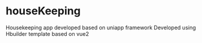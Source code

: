 # houseKeeping
Housekeeping app developed based on uniapp framework
Developed using Hbuilder template based on vue2
